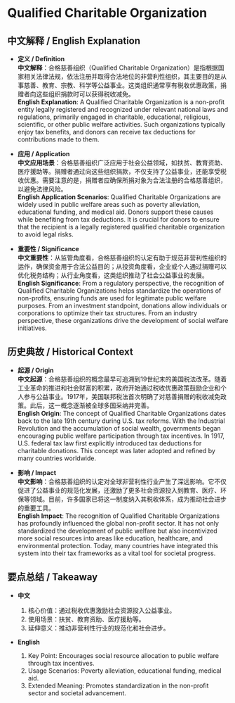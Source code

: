# Qualified Charitable Organization

## 中文解释 / English Explanation

* **定义 / Definition**  
  **中文解释**：合格慈善组织（Qualified Charitable Organization）是指根据国家相关法律法规，依法注册并取得合法地位的非营利性组织，其主要目的是从事慈善、教育、宗教、科学等公益事业。这类组织通常享有税收优惠政策，捐赠者向这些组织捐款时可以获得税收减免。  
  **English Explanation**: A Qualified Charitable Organization is a non-profit entity legally registered and recognized under relevant national laws and regulations, primarily engaged in charitable, educational, religious, scientific, or other public welfare activities. Such organizations typically enjoy tax benefits, and donors can receive tax deductions for contributions made to them.

* **应用 / Application**  
  **中文应用场景**：合格慈善组织广泛应用于社会公益领域，如扶贫、教育资助、医疗援助等。捐赠者通过向这些组织捐款，不仅支持了公益事业，还能享受税收优惠。需要注意的是，捐赠者应确保所捐对象为合法注册的合格慈善组织，以避免法律风险。  
  **English Application Scenarios**: Qualified Charitable Organizations are widely used in public welfare areas such as poverty alleviation, educational funding, and medical aid. Donors support these causes while benefiting from tax deductions. It is crucial for donors to ensure that the recipient is a legally registered qualified charitable organization to avoid legal risks.

* **重要性 / Significance**  
  **中文重要性**：从监管角度看，合格慈善组织的认定有助于规范非营利性组织的运作，确保资金用于合法公益目的；从投资角度看，企业或个人通过捐赠可以优化税务结构；从行业角度看，这类组织推动了社会公益事业的发展。  
  **English Significance**: From a regulatory perspective, the recognition of Qualified Charitable Organizations helps standardize the operations of non-profits, ensuring funds are used for legitimate public welfare purposes. From an investment standpoint, donations allow individuals or corporations to optimize their tax structures. From an industry perspective, these organizations drive the development of social welfare initiatives.

## 历史典故 / Historical Context

* **起源 / Origin**  
  **中文起源**：合格慈善组织的概念最早可追溯到19世纪末的美国税法改革。随着工业革命的推进和社会财富的积累，政府开始通过税收优惠政策鼓励企业和个人参与公益事业。1917年，美国联邦税法首次明确了对慈善捐赠的税收减免政策。此后，这一概念逐渐被全球多国采纳并完善。  
  **English Origin**: The concept of Qualified Charitable Organizations dates back to the late 19th century during U.S. tax reforms. With the Industrial Revolution and the accumulation of social wealth, governments began encouraging public welfare participation through tax incentives. In 1917, U.S. federal tax law first explicitly introduced tax deductions for charitable donations. This concept was later adopted and refined by many countries worldwide.

* **影响 / Impact**  
  **中文影响**：合格慈善组织的认定对全球非营利性行业产生了深远影响。它不仅促进了公益事业的规范化发展，还激励了更多社会资源投入到教育、医疗、环保等领域。目前，许多国家已将这一制度纳入其税收体系，成为推动社会进步的重要工具。  
  **English Impact**: The recognition of Qualified Charitable Organizations has profoundly influenced the global non-profit sector. It has not only standardized the development of public welfare but also incentivized more social resources into areas like education, healthcare, and environmental protection. Today, many countries have integrated this system into their tax frameworks as a vital tool for societal progress.

## 要点总结 / Takeaway

* **中文**  
  1. 核心价值：通过税收优惠激励社会资源投入公益事业。
  2. 使用场景：扶贫、教育资助、医疗援助等。
  3. 延伸意义：推动非营利性行业的规范化和社会进步。

* **English**  
  1. Key Point: Encourages social resource allocation to public welfare through tax incentives.
  2. Usage Scenarios: Poverty alleviation, educational funding, medical aid.
  3. Extended Meaning: Promotes standardization in the non-profit sector and societal advancement.